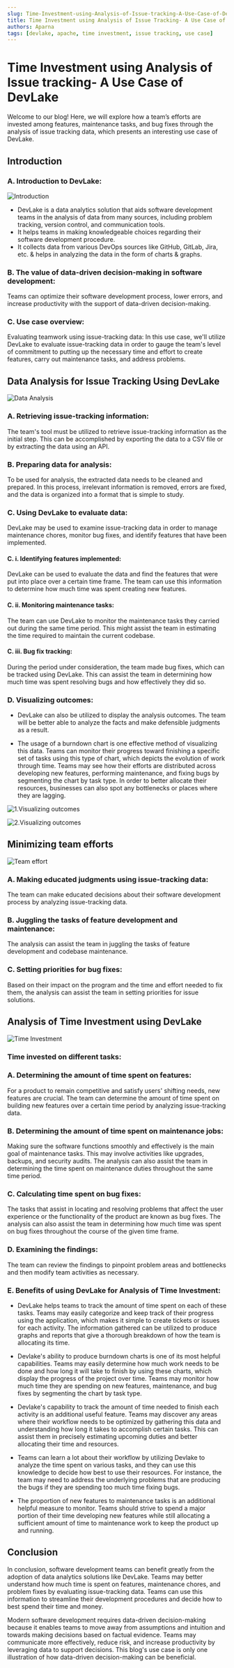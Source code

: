 ```yaml
---
slug: Time-Investment-using-Analysis-of-Issue-tracking-A-Use-Case-of-DevLake
title: Time Investment using Analysis of Issue Tracking- A Use Case of Devlake
authors: Aparna
tags: [devlake, apache, time investment, issue tracking, use case]
---
```



# Time Investment using Analysis of Issue tracking- A Use Case of DevLake


Welcome to our blog! Here, we will explore how a team’s efforts are invested among features, maintenance tasks, and bug fixes through the analysis of issue tracking data, which presents an interesting use case of DevLake.


## Introduction

### A. Introduction to DevLake: 
![Introduction](intro_devlake.PNG)


- DevLake is a data analytics solution that aids software development teams in the analysis of data from many sources, including problem tracking, version control, and communication tools. 
- It helps teams in making knowledgeable choices regarding their software development procedure.
- It collects data from various DevOps sources like GitHub, GitLab, Jira, etc. & helps in analyzing the data in the form of charts & graphs.

### B. The value of data-driven decision-making in software development: 
Teams can optimize their software development process, lower errors, and increase productivity with the support of data-driven decision-making.

### C. Use case overview: 

Evaluating teamwork using issue-tracking data:
In this use case, we'll utilize DevLake to evaluate issue-tracking data in order to gauge the team's level of commitment to putting up the necessary time and effort to create features, carry out maintenance tasks, and address problems.

<!--truncate-->


## Data Analysis for Issue Tracking Using DevLake
![Data Analysis](data_analysis_devlake.PNG)


### A. Retrieving issue-tracking information: 

The team's tool must be utilized to retrieve issue-tracking information as the initial step. This can be accomplished by exporting the data to a CSV file or by extracting the data using an API.

### B. Preparing data for analysis: 

To be used for analysis, the extracted data needs to be cleaned and prepared. In this process, irrelevant information is removed, errors are fixed, and the data is organized into a format that is simple to study.

### C. Using DevLake to evaluate data: 

DevLake may be used to examine issue-tracking data in order to manage maintenance chores, monitor bug fixes, and identify features that have been implemented.


#### C. i. Identifying features implemented:

DevLake can be used to evaluate the data and find the features that were put into place over a certain time frame. The team can use this information to determine how much time was spent creating new features.

#### C. ii. Monitoring maintenance tasks: 

The team can use DevLake to monitor the maintenance tasks they carried out during the same time period. This might assist the team in estimating the time required to maintain the current codebase.

#### C. iii. Bug fix tracking: 

During the period under consideration, the team made bug fixes, which can be tracked using DevLake. This can assist the team in determining how much time was spent resolving bugs and how effectively they did so.

### D. Visualizing outcomes: 

- DevLake can also be utilized to display the analysis outcomes. The team will be better able to analyze the facts and make defensible judgments as a result.

- The usage of a burndown chart is one effective method of visualizing this data. Teams can monitor their progress toward finishing a specific set of tasks using this type of chart, which depicts the evolution of work through time. Teams may see how their efforts are distributed across developing new features, performing maintenance, and fixing bugs by segmenting the chart by task type. In order to better allocate their resources, businesses can also spot any bottlenecks or places where they are lagging.


![1.Visualizing outcomes](visualizing_devlake1.PNG)


![2.Visualizing outcomes](visualizing_devlake2.PNG)



## Minimizing team efforts

![Team effort](team_effort_devlake.PNG)



### A. Making educated judgments using issue-tracking data: 

The team can make educated decisions about their software development process by analyzing issue-tracking data.

### B. Juggling the tasks of feature development and maintenance: 

The analysis can assist the team in juggling the tasks of feature development and codebase maintenance.

### C. Setting priorities for bug fixes:

Based on their impact on the program and the time and effort needed to fix them, the analysis can assist the team in setting priorities for issue solutions.



## Analysis of Time Investment using DevLake
![Time Investment](time_investment_devlake.PNG)


### Time invested on different tasks:

### A. Determining the amount of time spent on features: 

For a product to remain competitive and satisfy users' shifting needs, new features are crucial. The team can determine the amount of time spent on building new features over a certain time period by analyzing issue-tracking data.

### B. Determining the amount of time spent on maintenance jobs: 

Making sure the software functions smoothly and effectively is the main goal of maintenance tasks. This may involve activities like upgrades, backups, and security audits. The analysis can also assist the team in determining the time spent on maintenance duties throughout the same time period.

### C. Calculating time spent on bug fixes: 

The tasks that assist in locating and resolving problems that affect the user experience or the functionality of the product are known as bug fixes. The analysis can also assist the team in determining how much time was spent on bug fixes throughout the course of the given time frame.

### D. Examining the findings: 

The team can review the findings to pinpoint problem areas and bottlenecks and then modify team activities as necessary.

### E. Benefits of using DevLake for Analysis of Time Investment:

- DevLake helps teams to track the amount of time spent on each of these tasks. Teams may easily categorize and keep track of their progress using the application, which makes it simple to create tickets or issues for each activity. The information gathered can be utilized to produce graphs and reports that give a thorough breakdown of how the team is allocating its time.

- Devlake's ability to produce burndown charts is one of its most helpful capabilities. Teams may easily determine how much work needs to be done and how long it will take to finish by using these charts, which display the progress of the project over time. Teams may monitor how much time they are spending on new features, maintenance, and bug fixes by segmenting the chart by task type.

- Devlake's capability to track the amount of time needed to finish each activity is an additional useful feature. Teams may discover any areas where their workflow needs to be optimized by gathering this data and understanding how long it takes to accomplish certain tasks. This can assist them in precisely estimating upcoming duties and better allocating their time and resources.

- Teams can learn a lot about their workflow by utilizing Devlake to analyze the time spent on various tasks, and they can use this knowledge to decide how best to use their resources. For instance, the team may need to address the underlying problems that are producing the bugs if they are spending too much time fixing bugs.

- The proportion of new features to maintenance tasks is an additional helpful measure to monitor. Teams should strive to spend a major portion of their time developing new features while still allocating a sufficient amount of time to maintenance work to keep the product up and running. 



## Conclusion

In conclusion, software development teams can benefit greatly from the adoption of data analytics solutions like DevLake. Teams may better understand how much time is spent on features, maintenance chores, and problem fixes by evaluating issue-tracking data. Teams can use this information to streamline their development procedures and decide how to best spend their time and money.

Modern software development requires data-driven decision-making because it enables teams to move away from assumptions and intuition and towards making decisions based on factual evidence. Teams may communicate more effectively, reduce risk, and increase productivity by leveraging data to support decisions. This blog's use case is only one illustration of how data-driven decision-making can be beneficial.


